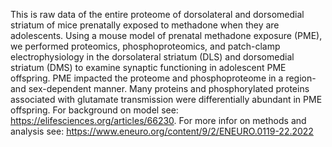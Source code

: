 This is raw data of the entire proteome of dorsolateral and dorsomedial striatum of mice prenatally exposed to methadone when they are adolescents. Using a mouse model of prenatal methadone exposure (PME), we performed proteomics, phosphoproteomics, and patch-clamp electrophysiology in the dorsolateral striatum (DLS) and dorsomedial striatum (DMS) to examine synaptic functioning in adolescent PME offspring. PME impacted the proteome and phosphoproteome in a region- and sex-dependent manner. Many proteins and phosphorylated proteins associated with glutamate transmission were differentially abundant in PME offspring. For background on model see: https://elifesciences.org/articles/66230. For more infor on methods and analysis see: https://www.eneuro.org/content/9/2/ENEURO.0119-22.2022
